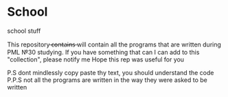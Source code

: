 # School
school stuff

This repository  ̶c̶o̶n̶t̶a̶i̶n̶s̶ will contain all the programs that are written during PML №30 studying.
If you have something that can I can add to this "collection", please notify me
Hope this rep was useful for you

P.S dont mindlessly copy paste thу text, you should understand the code
P.P.S not all the programs are written in the way they were asked to be written
